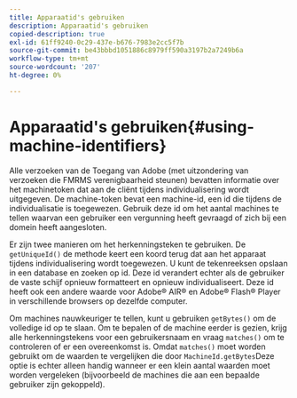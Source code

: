 ```yaml
---
title: Apparaatid's gebruiken
description: Apparaatid's gebruiken
copied-description: true
exl-id: 61ff9240-0c29-437e-b676-7983e2cc5f7b
source-git-commit: be43bbbd1051886c8979ff590a3197b2a7249b6a
workflow-type: tm+mt
source-wordcount: '207'
ht-degree: 0%

---
```


# Apparaatid&#39;s gebruiken{#using-machine-identifiers}

Alle verzoeken van de Toegang van Adobe (met uitzondering van verzoeken die FMRMS verenigbaarheid steunen) bevatten informatie over het machinetoken dat aan de cliënt tijdens individualisering wordt uitgegeven. De machine-token bevat een machine-id, een id die tijdens de individualisatie is toegewezen. Gebruik deze id om het aantal machines te tellen waarvan een gebruiker een vergunning heeft gevraagd of zich bij een domein heeft aangesloten.

Er zijn twee manieren om het herkenningsteken te gebruiken. De `getUniqueId()` de methode keert een koord terug dat aan het apparaat tijdens individualisering wordt toegewezen. U kunt de tekenreeksen opslaan in een database en zoeken op id. Deze id verandert echter als de gebruiker de vaste schijf opnieuw formatteert en opnieuw individualiseert. Deze id heeft ook een andere waarde voor Adobe® AIR® en Adobe® Flash® Player in verschillende browsers op dezelfde computer.

Om machines nauwkeuriger te tellen, kunt u gebruiken `getBytes()` om de volledige id op te slaan. Om te bepalen of de machine eerder is gezien, krijg alle herkenningstekens voor een gebruikersnaam en vraag `matches()` om te controleren of er een overeenkomst is. Omdat `matches()` moet worden gebruikt om de waarden te vergelijken die door `MachineId.getBytes`Deze optie is echter alleen handig wanneer er een klein aantal waarden moet worden vergeleken (bijvoorbeeld de machines die aan een bepaalde gebruiker zijn gekoppeld).
